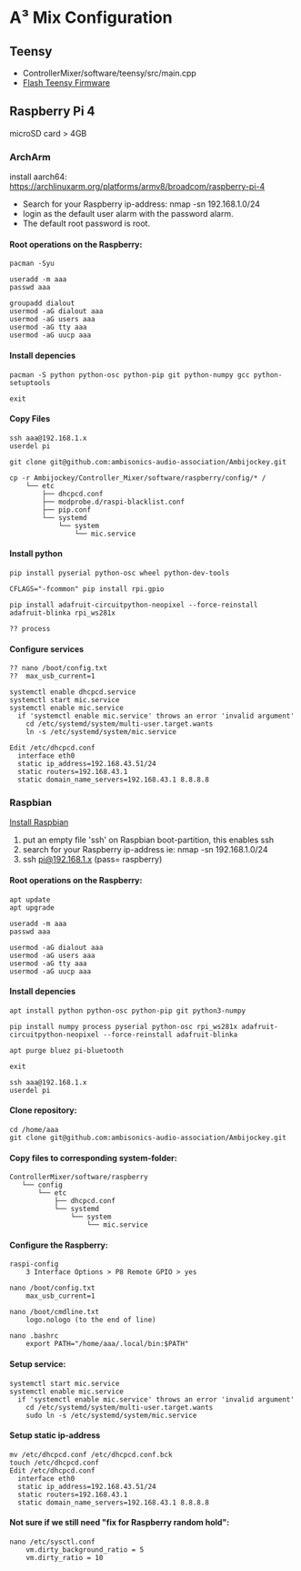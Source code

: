 # A³ Mix Configuration
## Teensy
- ControllerMixer/software/teensy/src/main.cpp
- [Flash Teensy Firmware](https://doc.a3-audio.com/development/flashTeensy.html) 

## Raspberry Pi 4
microSD card > 4GB

### ArchArm
install aarch64:
https://archlinuxarm.org/platforms/armv8/broadcom/raspberry-pi-4

- Search for your Raspberry ip-address: nmap -sn 192.168.1.0/24
- login as the default user alarm with the password alarm.
- The default root password is root.
  
#### Root operations on the Raspberry: 
```
pacman -Syu

useradd -m aaa
passwd aaa

groupadd dialout
usermod -aG dialout aaa
usermod -aG users aaa
usermod -aG tty aaa
usermod -aG uucp aaa
```

#### Install depencies
```
pacman -S python python-osc python-pip git python-numpy gcc python-setuptools

exit
```
#### Copy Files
```
ssh aaa@192.168.1.x
userdel pi

git clone git@github.com:ambisonics-audio-association/Ambijockey.git

cp -r Ambijockey/Controller_Mixer/software/raspberry/config/* /
    └── etc
        ├── dhcpcd.conf
		├── modprobe.d/raspi-blacklist.conf
        ├── pip.conf
		└── systemd
            └── system
                └── mic.service
```
#### Install python
```
pip install pyserial python-osc wheel python-dev-tools 

CFLAGS="-fcommon" pip install rpi.gpio

pip install adafruit-circuitpython-neopixel --force-reinstall adafruit-blinka rpi_ws281x 

?? process
```
#### Configure services
``` 
?? nano /boot/config.txt
??	max_usb_current=1

systemctl enable dhcpcd.service
systemctl start mic.service
systemctl enable mic.service
  if 'systemctl enable mic.service' throws an error 'invalid argument'
    cd /etc/systemd/system/multi-user.target.wants
    ln -s /etc/systemd/system/mic.service

Edit /etc/dhcpcd.conf
  interface eth0
  static ip_address=192.168.43.51/24
  static routers=192.168.43.1
  static domain_name_servers=192.168.43.1 8.8.8.8
```

### Raspbian
[Install Raspbian](https://www.raspberrypi.org/documentation/computers/getting-started.html)

1. put an empty file 'ssh' on Raspbian boot-partition, this enables ssh
2. search for your Raspberry ip-address ie: nmap -sn 192.168.1.0/24
3. ssh pi@192.168.1.x (pass= raspberry) 

#### Root operations on the Raspberry: 
```
apt update
apt upgrade

useradd -m aaa
passwd aaa

usermod -aG dialout aaa
usermod -aG users aaa
usermod -aG tty aaa
usermod -aG uucp aaa
```
#### Install depencies
```
apt install python python-osc python-pip git python3-numpy

pip install numpy process pyserial python-osc rpi_ws281x adafruit-circuitpython-neopixel --force-reinstall adafruit-blinka

apt purge bluez pi-bluetooth

exit

ssh aaa@192.168.1.x
userdel pi

```
#### Clone repository:
```
cd /home/aaa
git clone git@github.com:ambisonics-audio-association/Ambijockey.git
```
#### Copy files to corresponding system-folder:
```
ControllerMixer/software/raspberry
   └── config
       └── etc
           ├── dhcpcd.conf
           └── systemd
               └── system
                   └── mic.service
```
#### Configure the Raspberry:
``` 
raspi-config
	3 Interface Options > P8 Remote GPIO > yes

nano /boot/config.txt
	max_usb_current=1

nano /boot/cmdline.txt
	logo.nologo (to the end of line)

nano .bashrc
	export PATH="/home/aaa/.local/bin:$PATH"

``` 
#### Setup service:
``` 
systemctl start mic.service
systemctl enable mic.service
  if 'systemctl enable mic.service' throws an error 'invalid argument'
    cd /etc/systemd/system/multi-user.target.wants
    sudo ln -s /etc/systemd/system/mic.service
``` 
#### Setup static ip-address
``` 
mv /etc/dhcpcd.conf /etc/dhcpcd.conf.bck
touch /etc/dhcpcd.conf
Edit /etc/dhcpcd.conf
  interface eth0
  static ip_address=192.168.43.51/24
  static routers=192.168.43.1
  static domain_name_servers=192.168.43.1 8.8.8.8
```
#### Not sure if we still need "fix for Raspberry random hold":
```
nano /etc/sysctl.conf
    vm.dirty_background_ratio = 5
    vm.dirty_ratio = 10
```